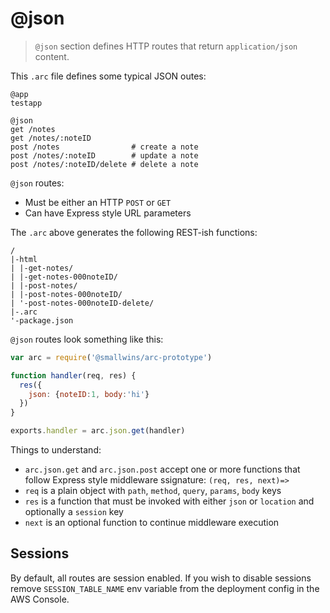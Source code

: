 # @json

> `@json` section defines HTTP routes that return `application/json` content.

This `.arc` file defines some typical JSON outes:

```
@app
testapp

@json
get /notes          
get /notes/:noteID
post /notes                # create a note
post /notes/:noteID        # update a note
post /notes/:noteID/delete # delete a note
```

`@json` routes:

- Must be either an HTTP `POST` or `GET`
- Can have Express style URL parameters

The `.arc` above generates the following REST-ish functions:

```
/
|-html
| |-get-notes/
| |-get-notes-000noteID/
| |-post-notes/
| |-post-notes-000noteID/
| '-post-notes-000noteID-delete/
|-.arc
'-package.json
```

`@json` routes look something like this:

```javascript
var arc = require('@smallwins/arc-prototype')

function handler(req, res) {
  res({
    json: {noteID:1, body:'hi'}
  })
}

exports.handler = arc.json.get(handler)
```

Things to understand:

- `arc.json.get` and `arc.json.post` accept one or more functions that follow Express style middleware ssignature: `(req, res, next)=>`
- `req` is a plain object with `path`, `method`, `query`, `params`, `body` keys
- `res` is a function that must be invoked with either `json` or `location` and optionally a `session` key
- `next` is an optional function to continue middleware execution

## Sessions

By default, all routes are session enabled. If you wish to disable sessions remove `SESSION_TABLE_NAME` env variable from the deployment config in the AWS Console.
